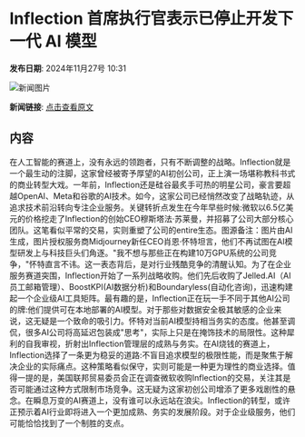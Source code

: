 # Inflection 首席执行官表示已停止开发下一代 AI 模型

**发布日期**: 2024年11月27号 10:31

![新闻图片](https://pic.chinaz.com/picmap/202405161743122232_2.jpg)

**新闻链接**: [点击查看原文](https://www.aibase.com/zh/news/13513)

## 内容

在人工智能的赛道上，没有永远的领跑者，只有不断调整的战略。Inflection就是一个最生动的注脚，这家曾经被寄予厚望的AI初创公司，正上演一场堪称教科书式的商业转型大戏。一年前，Inflection还是硅谷最炙手可热的明星公司，豪言要超越OpenAI、Meta和谷歌的AI技术。如今，这家公司已经悄然改变了战略轨迹，从追求技术前沿转向专注企业服务。关键转折点发生在今年早些时候:微软以6.5亿美元的价格挖走了Inflection的创始CEO穆斯塔法·苏莱曼，并招募了公司大部分核心团队。这笔看似平常的交易，实则重塑了公司的entire生态。图源备注：图片由AI生成，图片授权服务商Midjourney新任CEO肖恩·怀特坦言，他们不再试图在AI模型研发上与科技巨头们角逐。"我不想与那些正在构建10万GPU系统的公司竞争，"怀特直言不讳。这一表态背后，是对行业残酷竞争的清醒认知。为了在企业服务赛道突围，Inflection开始了一系列战略收购。他们先后收购了Jelled.AI（AI员工邮箱管理）、BoostKPI(AI数据分析)和Boundaryless(自动化咨询)，迅速构建起一个企业级AI工具矩阵。最有趣的是，Inflection正在玩一手不同于其他AI公司的牌:他们提供可在本地部署的AI模型。对于那些对数据安全极其敏感的企业来说，这无疑是一个致命的吸引力。怀特对当前AI模型持相当务实的态度。他甚至调侃，很多AI公司将高延迟包装成"思考"，实际上只是在掩饰技术的局限性。这种犀利的自我审视，折射出Inflection管理层的成熟与务实。在AI烧钱的赛道上，Inflection选择了一条更为稳妥的道路:不盲目追求模型的极限性能，而是聚焦于解决企业的实际痛点。这种策略看似保守，实则可能是一种更为理性的商业选择。值得一提的是，美国联邦贸易委员会正在调查微软收购Inflection的交易，关注其是否可能通过这种方式限制市场竞争。这无疑为这家初创公司增添了更多戏剧性的悬念。在瞬息万变的AI赛道上，没有谁可以永远站在浪尖。Inflection的转型，或许正预示着AI行业即将进入一个更加成熟、务实的发展阶段。对于企业级服务，他们可能恰恰找到了一个制胜的支点。
